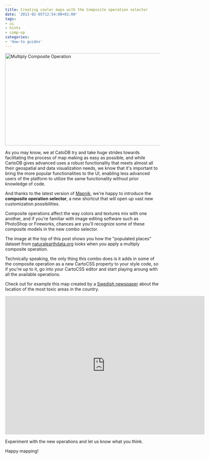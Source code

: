 ```yaml
---
title: Creating cooler maps with the Composite operation selector
date: '2013-02-05T12:54:00+01:00'
tags:
- ui
- hints
- comp-op
categories:
- 'How-to guides'
---
```


<a href="http://cartodb.com" title="cartodb window" target="_blank"><img alt="Multiply Composite Operation" height="300" src="http://cartodb.s3.amazonaws.com/tumblr/posts/postComposite.png" width="650"/></a>

As you may know, we at CatoDB try and take huge strides towards facilitating the process of map making as easy as possible, and while CartoDB gives advanced uses a robust functionality that meets almost all their geospatial and data visualization needs, we know that it's important to bring the more popular functionalities to the UI, enabling less advanced users of the platform to utilize the same functionality without prior knowledge of code. 

And thanks to the latest version of <a href="http://mapnik.org/">Mapnik</a>, we're happy to introduce the **composite operation selector**, a new shortcut that will open up vast new customization possibilities. 

Composite operations affect the way colors and textures mix with one another, and if you're familiar with image editing software such as PhotoShop or Fireworks, chances are you'll recognize some of these composite models in the new combo selector. 

The image at the top of this post shows you how the "populated places" dataset from <a href="http://www.naturalearthdata.com/">naturalearthdata.org</a> looks when you apply a multiply composite operation. 

Technically speaking, the only thing this combo does is it adds in some of the composite operation as a new CartoCSS property to your style code, so if you're up to it, go into your CartoCSS editor and start playing aroung with all the available operations. 

Check out for example this map created by a <a href="http://www.aftonbladet.se/nyheter/article16159276.ab">Swedish newspaper</a> about the location of the most toxic areas in the country.

<iframe frameborder="0" height="450" src="http://com.cartodb.shared.s3.amazonaws.com/2.html?title=false&amp;description=false&amp;search=false&amp;shareable=false&amp;cartodb_logo=true" width="650"></iframe>

Experiment with the new operations and let us know what you think.

Happy mapping!
